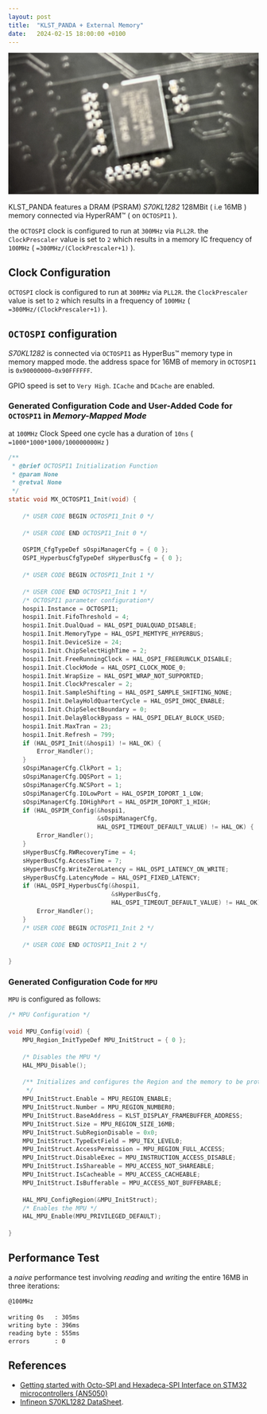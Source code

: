 ```yaml
---
layout: post
title:  "KLST_PANDA + External Memory"
date:   2024-02-15 18:00:00 +0100
---
```


![KLST_PANDA--front-with-screen](/assets/2024-02-08-KLST_PANDA+External-Memory.jpg)

KLST_PANDA features a DRAM (PSRAM) *S70KL1282* 128MBit ( i.e 16MB ) memory connected via HyperRAM™ ( on `OCTOSPI1` ).

the `OCTOSPI` clock is configured to run at `300MHz` via `PLL2R`. the `ClockPrescaler` value is set to `2` which results in a memory IC frequency of `100MHz` ( `=300MHz/(ClockPrescaler+1)` ).

## Clock Configuration

`OCTOSPI` clock is configured to run at `300MHz` via `PLL2R`. the `ClockPrescaler` value is set to `2` which results in a frequency of `100MHz` ( `=300MHz/(ClockPrescaler+1)` ).

## `OCTOSPI` configuration

*S70KL1282* is connected via `OCTOSPI1` as HyperBus™ memory type in memory mapped mode. the address space for 16MB of memory in `OCTOSPI1` is `0x90000000–0x90FFFFFF`.

GPIO speed is set to `Very High`. `ICache` and `DCache` are enabled. 

### Generated Configuration Code and User-Added Code for `OCTOSPI1` in *Memory-Mapped Mode*

at `100MHz` Clock Speed one cycle has a duration of `10ns` ( `=1000*1000*1000/100000000Hz` )

```c
/**
 * @brief OCTOSPI1 Initialization Function
 * @param None
 * @retval None
 */
static void MX_OCTOSPI1_Init(void) {

    /* USER CODE BEGIN OCTOSPI1_Init 0 */

    /* USER CODE END OCTOSPI1_Init 0 */

    OSPIM_CfgTypeDef sOspiManagerCfg = { 0 };
    OSPI_HyperbusCfgTypeDef sHyperBusCfg = { 0 };

    /* USER CODE BEGIN OCTOSPI1_Init 1 */

    /* USER CODE END OCTOSPI1_Init 1 */
    /* OCTOSPI1 parameter configuration*/
    hospi1.Instance = OCTOSPI1;
    hospi1.Init.FifoThreshold = 4;
    hospi1.Init.DualQuad = HAL_OSPI_DUALQUAD_DISABLE;
    hospi1.Init.MemoryType = HAL_OSPI_MEMTYPE_HYPERBUS;
    hospi1.Init.DeviceSize = 24;
    hospi1.Init.ChipSelectHighTime = 2;
    hospi1.Init.FreeRunningClock = HAL_OSPI_FREERUNCLK_DISABLE;
    hospi1.Init.ClockMode = HAL_OSPI_CLOCK_MODE_0;
    hospi1.Init.WrapSize = HAL_OSPI_WRAP_NOT_SUPPORTED;
    hospi1.Init.ClockPrescaler = 2;
    hospi1.Init.SampleShifting = HAL_OSPI_SAMPLE_SHIFTING_NONE;
    hospi1.Init.DelayHoldQuarterCycle = HAL_OSPI_DHQC_ENABLE;
    hospi1.Init.ChipSelectBoundary = 0;
    hospi1.Init.DelayBlockBypass = HAL_OSPI_DELAY_BLOCK_USED;
    hospi1.Init.MaxTran = 23;
    hospi1.Init.Refresh = 799;
    if (HAL_OSPI_Init(&hospi1) != HAL_OK) {
        Error_Handler();
    }
    sOspiManagerCfg.ClkPort = 1;
    sOspiManagerCfg.DQSPort = 1;
    sOspiManagerCfg.NCSPort = 1;
    sOspiManagerCfg.IOLowPort = HAL_OSPIM_IOPORT_1_LOW;
    sOspiManagerCfg.IOHighPort = HAL_OSPIM_IOPORT_1_HIGH;
    if (HAL_OSPIM_Config(&hospi1,
                         &sOspiManagerCfg,
                         HAL_OSPI_TIMEOUT_DEFAULT_VALUE) != HAL_OK) {
        Error_Handler();
    }
    sHyperBusCfg.RWRecoveryTime = 4;
    sHyperBusCfg.AccessTime = 7;
    sHyperBusCfg.WriteZeroLatency = HAL_OSPI_LATENCY_ON_WRITE;
    sHyperBusCfg.LatencyMode = HAL_OSPI_FIXED_LATENCY;
    if (HAL_OSPI_HyperbusCfg(&hospi1,
                             &sHyperBusCfg,
                             HAL_OSPI_TIMEOUT_DEFAULT_VALUE) != HAL_OK) {
        Error_Handler();
    }
    /* USER CODE BEGIN OCTOSPI1_Init 2 */

    /* USER CODE END OCTOSPI1_Init 2 */

}
```

<!--
### *S70KL1282* timing characteristics 

from *S70KL1282* datasheet *10.5 AC characteristics* (p48ff) for timing specifications at 166MHz:

- HYPERRAMTM read-write recovery time (tRWR): `36ns` (min)
- Chip select HIGH between transactions: `6ns` (min)
- Refresh time: `36ns` (min)
- Maximum access time (tACC): `35ns` 

==Refresh rate: 667ticks * `6ns` equals approx `4μs` ( as proposed in AN5050 )==
-->

### Generated Configuration Code for `MPU`

`MPU` is configured as follows:

```c
/* MPU Configuration */

void MPU_Config(void) {
	MPU_Region_InitTypeDef MPU_InitStruct = { 0 };

	/* Disables the MPU */
	HAL_MPU_Disable();

	/** Initializes and configures the Region and the memory to be protected
	 */
	MPU_InitStruct.Enable = MPU_REGION_ENABLE;
	MPU_InitStruct.Number = MPU_REGION_NUMBER0;
	MPU_InitStruct.BaseAddress = KLST_DISPLAY_FRAMEBUFFER_ADDRESS;
	MPU_InitStruct.Size = MPU_REGION_SIZE_16MB;
	MPU_InitStruct.SubRegionDisable = 0x0;
	MPU_InitStruct.TypeExtField = MPU_TEX_LEVEL0;
	MPU_InitStruct.AccessPermission = MPU_REGION_FULL_ACCESS;
	MPU_InitStruct.DisableExec = MPU_INSTRUCTION_ACCESS_DISABLE;
	MPU_InitStruct.IsShareable = MPU_ACCESS_NOT_SHAREABLE;
	MPU_InitStruct.IsCacheable = MPU_ACCESS_CACHEABLE;
	MPU_InitStruct.IsBufferable = MPU_ACCESS_NOT_BUFFERABLE;

	HAL_MPU_ConfigRegion(&MPU_InitStruct);
	/* Enables the MPU */
	HAL_MPU_Enable(MPU_PRIVILEGED_DEFAULT);

}
```

## Performance Test

a *naive* performance test involving *reading* and *writing* the entire 16MB in three iterations:

```
@100MHz

writing 0s   : 305ms
writing byte : 396ms
reading byte : 555ms
errors       : 0
```

## References

- [Getting started with Octo-SPI and Hexadeca-SPI Interface on STM32 microcontrollers (AN5050)](https://www.st.com/content/ccc/resource/technical/document/application_note/group0/91/dd/af/52/e1/d3/48/8e/DM00407776/files/DM00407776.pdf/jcr:content/translations/en.DM00407776.pdf)
- [Infineon S70KL1282 DataSheet](https://www.infineon.com/dgdl/Infineon-S70KL1282_S70KS1282_3.0_V_1.8_V_128_Mb_(16_MB)_HYPERBUS_INTERFACE_HYPERRAM_(SELF-REFRESH_DRAM)-DataSheet-v02_00-EN.pdf?fileId=8ac78c8c7d0d8da4017d0ee9315b7210).
